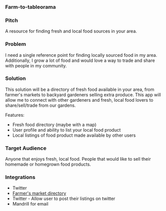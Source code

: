 ### Farm-to-tableorama

### Pitch

A resource for finding fresh and local food sources in your area.

### Problem

I need a single reference point for finding locally sourced food in my area. Additionally, I grow a lot of food and would love a way to trade and share with people in my community.

### Solution

This solution will be a directory of fresh food available in your area, from farmer's markets to backyard gardeners selling extra produce. This app will allow me to connect with other gardeners and fresh, local food lovers to share/sell/trade from our gardens.

Features:

* Fresh food directory (maybe with a map)
* User profile and ability to list your local food product
* Local listings of food product made available by other users

### Target Audience

Anyone that enjoys fresh, local food. People that would like to sell their homemade or homegrown food products.

### Integrations

* Twitter
* [Farmer's market directory](http://catalog.data.gov/dataset/farmers-markets-geographic-data)
* Twitter - Allow user to post their listings on twitter
* Mandrill for email
